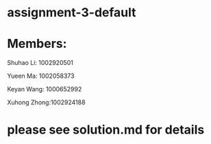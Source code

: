 # assignment-3-default


# Members:
Shuhao Li: 1002920501

Yueen Ma: 1002058373

Keyan Wang: 1000652992

Xuhong Zhong:1002924188

# please see solution.md for details
